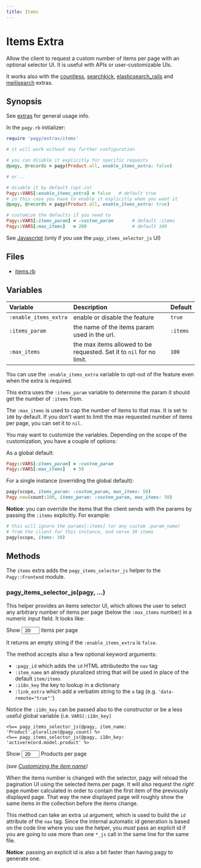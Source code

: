 ```yaml
---
title: Items
---
```


# Items Extra

Allow the client to request a custom number of items per page with an optional selector UI. It is useful with APIs or user-customizable UIs.

It works also with the [countless](countless.md), [searchkick](searchkick.md), [elasticsearch_rails](elasticsearch_rails.md) and [meilisearch](meilisearch.md) extras.

## Synopsis

See [extras](../extras.md) for general usage info.

In the `pagy.rb` initializer:

```ruby
require 'pagy/extras/items'

# it will work without any further configuration

# you can disable it explicitly for specific requests
@pagy, @records = pagy(Product.all, enable_items_extra: false)

# or...

# disable it by default (opt-in)
Pagy::VARS[:enable_items_extra] = false   # default true
# in this case you have to enable it explicitly when you want it
@pagy, @records = pagy(Product.all, enable_items_extra: true)

# customize the defaults if you need to
Pagy::VARS[:items_param] = :custom_param       # default :items
Pagy::VARS[:max_items]   = 200                 # default 100
```

See [Javascript](../api/javascript.md) (only if you use the `pagy_items_selector_js` UI)

## Files

- [items.rb](https://github.com/ddnexus/pagy/blob/master/lib/pagy/extras/items.rb)

## Variables

| Variable              | Description                                                          | Default  |
| :-------------------- | :------------------------------------------------------------------- | :------- |
| `:enable_items_extra` | enable or disable the feature                                        | `true`   |
| `:items_param`        | the name of the items param used in the url.                         | `:items` |
| `:max_items`          | the max items allowed to be requested. Set it to `nil` for no limit. | `100`    |

You can use the `:enable_items_extra` variable to opt-out of the feature even when the extra is required.

This extra uses the `:items_param` variable to determine the param it should get the number of `:items` from.

The `:max_items` is used to cap the number of items to that max. It is set to `100` by default. If you don't want to limit the max requested number of items per page, you can set it to `nil`.

You may want to customize the variables. Depending on the scope of the customization, you have a couple of options:

As a global default:

```ruby
Pagy::VARS[:items_param] = :custom_param
Pagy::VARS[:max_items]   = 50
```

For a single instance (overriding the global default):

```ruby
pagy(scope, items_param: :custom_param, max_items: 50)
Pagy.new(count:100, items_param: :custom_param, max_items: 50)
```

**Notice**: you can override the items that the client sends with the params by passing the `:items` explicitly. For example:

```ruby
# this will ignore the params[:items] (or any custom :param_name)
# from the client for this instance, and serve 30 items
pagy(scope, items: 30)
```

## Methods

The `items` extra adds the `pagy_items_selector_js` helper to the `Pagy::Frontend` module.

### pagy_items_selector_js(pagy, ...)

This helper provides an items selector UI, which allows the user to select any arbitrary number of items per page (below the `:max_items` number) in a numeric input field. It looks like:

<span>Show <input type="number" min="1" max="100" value="20" style="padding: 0; text-align: center; width: 3rem;"> items per page</span>

It returns an empty string if the `:enable_items_extra` is `false`.

The method accepts also a few optional keyword arguments:

- `:pagy_id` which adds the `id` HTML attributedto the `nav` tag
- `:item_name` an already pluralized string that will be used in place of the default `item/items`
- `:i18n_key` the key to lookup in a dictionary
- `:link_extra` which add a verbatim string to the `a` tag (e.g. `'data-remote="true"'`)

Notice the `:i18n_key` can be passed also to the constructor or be a less useful global variable (i.e. `VARS[:i18n_key]`

```erb
<%== pagy_items_selector_js(@pagy, item_name: 'Product'.pluralize(@pagy.count) %>
<%== pagy_items_selector_js(@pagy, i18n_key: 'activerecord.model.product' %>
```

<span>Show <input type="number" min="1" max="100" value="20" style="padding: 0; text-align: center; width: 3rem;"> Products per page</span>

_(see [Customizing the item name](../how-to.md#customizing-the-item-name))_

When the items number is changed with the selector, pagy will reload the pagination UI using the selected items per page. It will also request the _right_ page number calculated in order to contain the first item of the previously displayed page. That way the new displayed page will roughly show the same items in the collection before the items change.

This method can take an extra `id` argument, which is used to build the `id` attribute of the `nav` tag. Since the internal automatic id generation is based on the code line where you use the helper, you _must_ pass an explicit id if you are going to use more than one `*_js` call in the same line for the same file.

**Notice**: passing an explicit id is also a bit faster than having pagy to generate one.
